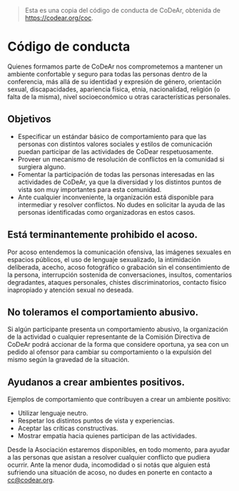 > Esta es una copia del código de conducta de CoDeAr, obtenida de https://codear.org/coc.

# Código de conducta

Quienes formamos parte de CoDeAr nos comprometemos a mantener un ambiente confortable y seguro para todas las personas dentro de la conferencia, más allá de su identidad y expresión de género, orientación sexual, discapacidades, apariencia física, etnia, nacionalidad, religión (o falta de la misma), nivel socioeconómico u otras características personales.

## Objetivos

- Especificar un estándar básico de comportamiento para que las personas con distintos valores sociales y estilos de comunicación puedan participar de las actividades de CoDear respetuosamente.
- Proveer un mecanismo de resolución de conflictos en la comunidad si surgiera alguno.
- Fomentar la participación de todas las personas interesadas en las actividades de CoDeAr, ya que la diversidad y los distintos puntos de vista son muy importantes para esta comunidad.
- Ante cualquier inconveniente, la organización está disponible para intermediar y resolver conflictos. No dudes en solicitar la ayuda de las personas identificadas como organizadoras en estos casos.

## Está terminantemente prohibido el acoso.

Por acoso entendemos la comunicación ofensiva, las imágenes sexuales en espacios públicos, el uso de lenguaje sexualizado, la intimidación deliberada, acecho, acoso fotográfico o grabación sin el consentimiento de la persona, interrupción sostenida de conversaciones, insultos, comentarios degradantes, ataques personales, chistes discriminatorios, contacto físico inapropiado y atención sexual no deseada.

## No toleramos el comportamiento abusivo.

Si algún participante presenta un comportamiento abusivo, la organización de la actividad o cualquier representante de la Comisión Directiva de CoDeAr podrá accionar de la forma que considere oportuna, ya sea con un pedido al ofensor para cambiar su comportamiento o la expulsión del mismo según la gravedad de la situación.

## Ayudanos a crear ambientes positivos.

Ejemplos de comportamiento que contribuyen a crear un ambiente positivo:

- Utilizar lenguaje neutro.
- Respetar los distintos puntos de vista y experiencias.
- Aceptar las críticas constructivas.
- Mostrar empatía hacia quienes participan de las actividades.

Desde la Asociación estaremos disponibles, en todo momento, para ayudar a las personas que asistan a resolver cualquier conflicto que pudiera ocurrir. Ante la menor duda, incomodidad o si notás que alguien está sufriendo una situación de acoso, no dudes en ponerte en contacto a cc@codear.org.
